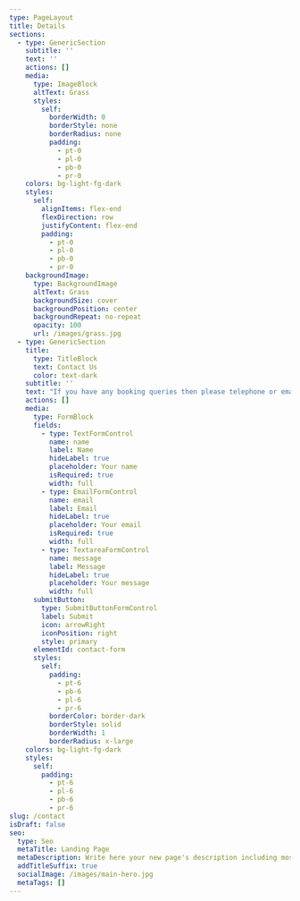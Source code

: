 ```yaml
---
type: PageLayout
title: Details
sections:
  - type: GenericSection
    subtitle: ''
    text: ''
    actions: []
    media:
      type: ImageBlock
      altText: Grass
      styles:
        self:
          borderWidth: 0
          borderStyle: none
          borderRadius: none
          padding:
            - pt-0
            - pl-0
            - pb-0
            - pr-0
    colors: bg-light-fg-dark
    styles:
      self:
        alignItems: flex-end
        flexDirection: row
        justifyContent: flex-end
        padding:
          - pt-0
          - pl-0
          - pb-0
          - pr-0
    backgroundImage:
      type: BackgroundImage
      altText: Grass
      backgroundSize: cover
      backgroundPosition: center
      backgroundRepeat: no-repeat
      opacity: 100
      url: /images/grass.jpg
  - type: GenericSection
    title:
      type: TitleBlock
      text: Contact Us
      color: text-dark
    subtitle: ''
    text: "If you have any booking queries then please telephone or email Joyce (<bookings@whitcamp.co.uk>).\n\nFor more general queries please use the form to the right or email\_<committee@whitcamp.co.uk>.\n"
    actions: []
    media:
      type: FormBlock
      fields:
        - type: TextFormControl
          name: name
          label: Name
          hideLabel: true
          placeholder: Your name
          isRequired: true
          width: full
        - type: EmailFormControl
          name: email
          label: Email
          hideLabel: true
          placeholder: Your email
          isRequired: true
          width: full
        - type: TextareaFormControl
          name: message
          label: Message
          hideLabel: true
          placeholder: Your message
          width: full
      submitButton:
        type: SubmitButtonFormControl
        label: Submit
        icon: arrowRight
        iconPosition: right
        style: primary
      elementId: contact-form
      styles:
        self:
          padding:
            - pt-6
            - pb-6
            - pl-6
            - pr-6
          borderColor: border-dark
          borderStyle: solid
          borderWidth: 1
          borderRadius: x-large
    colors: bg-light-fg-dark
    styles:
      self:
        padding:
          - pt-6
          - pl-6
          - pb-6
          - pr-6
slug: /contact
isDraft: false
seo:
  type: Seo
  metaTitle: Landing Page
  metaDescription: Write here your new page's description including most relevant keywords.
  addTitleSuffix: true
  socialImage: /images/main-hero.jpg
  metaTags: []
---
```


